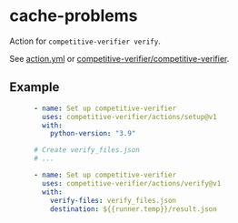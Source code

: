 # cache-problems
Action for `competitive-verifier verify`.

See [action.yml](action.yml) or [competitive-verifier/competitive-verifier](https://github.com/competitive-verifier/competitive-verifier).


## Example

```yml
      - name: Set up competitive-verifier
        uses: competitive-verifier/actions/setup@v1
        with:
          python-version: "3.9"

      # Create verify_files.json
      # ...

      - name: Set up competitive-verifier
        uses: competitive-verifier/actions/verify@v1
        with:
          verify-files: verify_files.json
          destination: ${{runner.temp}}/result.json
```